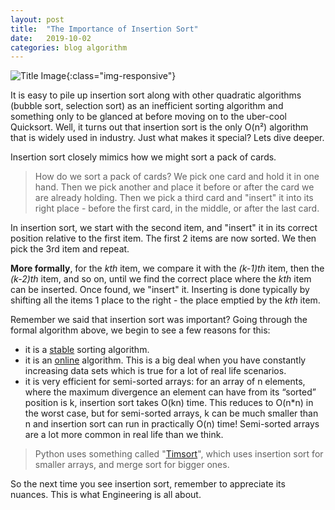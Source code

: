 ```yaml
---
layout: post
title:  "The Importance of Insertion Sort"
date:   2019-10-02
categories: blog algorithm
---
```


![Title Image](https://unsplash.com/photos/OqtafYT5kTw){:class="img-responsive"}

It is easy to pile up insertion sort along with other quadratic algorithms (bubble sort, selection sort) as an inefficient sorting algorithm and something only to be glanced at before moving on to the uber-cool Quicksort. Well, it turns out that insertion sort is the only O(n²) algorithm that is widely used in industry. Just what makes it  special? Lets dive deeper.

Insertion sort closely mimics how we might sort a pack of cards.

> How do we sort a pack of cards? We pick one card and hold it in one hand. Then we pick another and place it before or after the card we are already holding. Then we pick a third card and "insert" it into its right place - before the first card, in the middle, or after the last card.

In insertion sort, we start with the second item, and "insert" it in its correct position relative to the first item. The first 2 items are now sorted. We then pick the 3rd item and repeat.

**More formally**, for the *kth* item, we compare it with the *(k-1)th* item, then the *(k-2)th* item, and so on, until we find the correct place where the *kth* item can be inserted. Once found, we "insert" it. Inserting is done typically by shifting all the items 1 place to the right - the place emptied by the *kth* item.

<script src="https://gist.github.com/abhishekpathak/8dad9a55c6b000ee3368b37b03c92825.js"></script>
Remember we said that insertion sort was important? Going through the formal algorithm above, we begin to see a few reasons for this:
* it is a [stable](https://en.wikipedia.org/wiki/Category:Stable_sorts) sorting algorithm.
* it is an [online](https://en.wikipedia.org/wiki/Online_algorithm) algorithm. This is a big deal when you have constantly increasing data sets which is true for a lot of real life scenarios.
* it is very efficient for semi-sorted arrays: for an array of n elements, where the maximum divergence an element can have from its “sorted” position is k, insertion sort takes O(kn) time. This reduces to O(n*n) in the worst case, but for semi-sorted arrays, k can be much smaller than n and insertion sort can run in practically O(n) time! Semi-sorted arrays are a lot more common in real life than we think.

> Python uses something called "[Timsort](https://en.wikipedia.org/wiki/Timsort)", which uses insertion sort for smaller arrays, and merge sort for bigger ones.

So the next time you see insertion sort, remember to appreciate its nuances. This is what Engineering is all about.